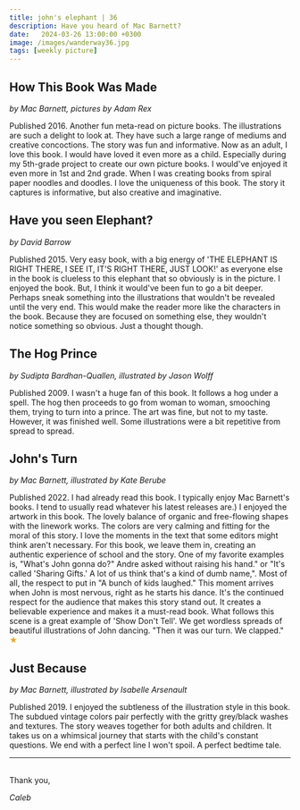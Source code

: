 ```yaml
---
title: john's elephant | 36
description: Have you heard of Mac Barnett?
date:   2024-03-26 13:00:00 +0300
image: /images/wanderway36.jpg
tags: [weekly picture]
---
```


## How This Book Was Made

*by Mac Barnett, pictures by Adam Rex*

Published 2016. Another fun meta-read on picture books. The illustrations are such a delight to look at. They have such a large range of mediums and creative concoctions. The story was fun and informative. Now as an adult, I love this book. I would have loved it even more as a child. Especially during my 5th-grade project to create our own picture books. I would've enjoyed it even more in 1st and 2nd grade. When I was creating books from spiral paper noodles and doodles. I love the uniqueness of this book. The story it captures is informative, but also creative and imaginative. 

## Have you seen Elephant? 

*by David Barrow*

Published 2015. Very easy book, with a big energy of 'THE ELEPHANT IS RIGHT THERE, I SEE IT, IT'S RIGHT THERE, JUST LOOK!' as everyone else in the book is clueless to this elephant that so obviously is in the picture. I enjoyed the book. But, I think it would've been fun to go a bit deeper. Perhaps sneak something into the illustrations that wouldn't be revealed until the very end. This would make the reader more like the characters in the book. Because they are focused on something else, they wouldn't notice something so obvious. Just a thought though. 

## The Hog Prince

*by Sudipta Bardhan-Quallen, illustrated by Jason Wolff*

Published 2009. I wasn't a huge fan of this book. It follows a hog under a spell. The hog then proceeds to go from woman to woman, smooching them, trying to turn into a prince. The art was fine, but not to my taste. However, it was finished well. Some illustrations were a bit repetitive from spread to spread. 

## John's Turn

*by Mac Barnett, illustrated by Kate Berube*

Published 2022. I had already read this book. I typically enjoy Mac Barnett's books. I tend to usually read whatever his latest releases are.) I enjoyed the artwork in this book. The lovely balance of organic and free-flowing shapes with the linework works. The colors are very calming and fitting for the moral of this story. I love the moments in the text that some editors might think aren't necessary. For this book, we leave them in, creating an authentic experience of school and the story. One of my favorite examples is, "What's John gonna do?" Andre asked without raising his hand." or "It's called 'Sharing Gifts.' A lot of us think that's a kind of dumb name,". Most of all, the respect to put in "A bunch of kids laughed." This moment arrives when John is most nervous, right as he starts his dance. It's the continued respect for the audience that makes this story stand out. It creates a believable experience and makes it a must-read book. What follows this scene is a great example of 'Show Don't Tell'. We get wordless spreads of beautiful illustrations of John dancing. "Then it was our turn. We clapped." <h style="color:#E7A526;">★</h>

## Just Because

*by Mac Barnett, illustrated by Isabelle Arsenault*

Published 2019. I enjoyed the subtleness of the illustration style in this book. The subdued vintage colors pair perfectly with the gritty grey/black washes and textures. The story weaves together for both adults and children. It takes us on a whimsical journey that starts with the child's constant questions. We end with a perfect line I won't spoil. A perfect bedtime tale. 

***

<br>
Thank you,

*Caleb*